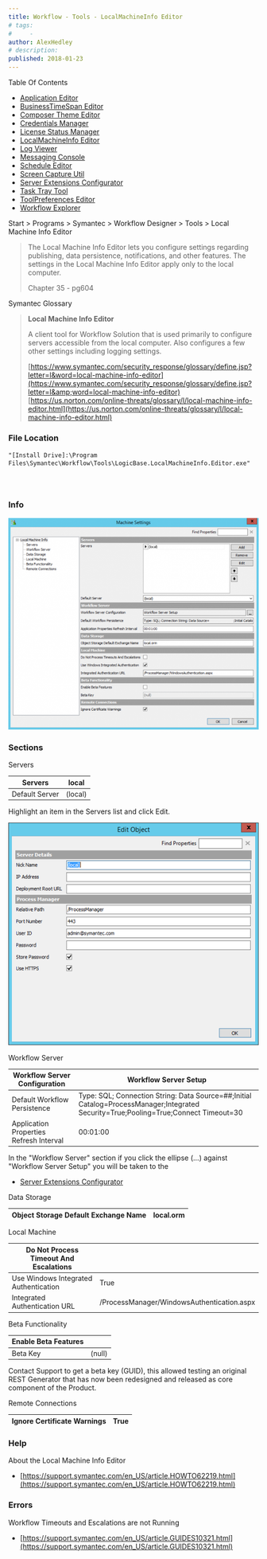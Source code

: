 ```yaml
---
title: Workflow - Tools - LocalMachineInfo Editor
# tags:
#     - 
author: AlexHedley
# description: 
published: 2018-01-23
---
```


Table Of Contents
  
- [Application Editor](https://community.broadcom.com/symantecenterprise/viewdocument?DocumentKey=19195da8-6f79-40a5-b020-7932e20a53f4&amp;CommunityKey=04ead5e9-3643-4118-b853-afa5a58710c6&amp;tab=librarydocuments)
- [BusinessTimeSpan Editor](https://community.broadcom.com/symantecenterprise/viewdocument?DocumentKey=f72f9c48-ffc1-4b0d-9339-b9cae6cf2966&amp;CommunityKey=04ead5e9-3643-4118-b853-afa5a58710c6&amp;tab=librarydocuments)
- [Composer Theme Editor](https://community.broadcom.com/symantecenterprise/viewdocument?DocumentKey=824347c4-f538-4404-9f2f-59ca0658673a&amp;CommunityKey=04ead5e9-3643-4118-b853-afa5a58710c6&amp;tab=librarydocuments)
- [Credentials Manager](https://community.broadcom.com/symantecenterprise/viewdocument?DocumentKey=63e53603-2ac2-46b8-9c06-8129bc483418&amp;CommunityKey=04ead5e9-3643-4118-b853-afa5a58710c6&amp;tab=librarydocuments)
- [License Status Manager](https://community.broadcom.com/symantecenterprise/viewdocument?DocumentKey=4ac6f1c4-6896-489d-801c-f4fef130a9be&amp;CommunityKey=04ead5e9-3643-4118-b853-afa5a58710c6&amp;tab=librarydocuments)
- [LocalMachineInfo Editor](https://community.broadcom.com/symantecenterprise/viewdocument?DocumentKey=4807af83-e87d-4449-9493-f96c546f5561&amp;CommunityKey=04ead5e9-3643-4118-b853-afa5a58710c6&amp;tab=librarydocuments)
- [Log Viewer](https://community.broadcom.com/symantecenterprise/viewdocument?DocumentKey=2941c9ac-9aa9-44e6-a8b3-fe2d0ba95f29&amp;CommunityKey=04ead5e9-3643-4118-b853-afa5a58710c6&amp;tab=librarydocuments)
- [Messaging Console](https://community.broadcom.com/symantecenterprise/viewdocument?DocumentKey=f41a78e3-cdf4-4c4c-93e2-331d3b44dfab&amp;CommunityKey=04ead5e9-3643-4118-b853-afa5a58710c6&amp;tab=librarydocuments)
- [Schedule Editor](https://www.symantec.com/connect/articles/workflow-tools-schedule-editor)
- [Screen Capture Util](https://community.broadcom.com/symantecenterprise/viewdocument?DocumentKey=0d264462-736b-466e-bfa2-4c868cbf75a3&amp;CommunityKey=04ead5e9-3643-4118-b853-afa5a58710c6&amp;tab=librarydocuments)
- [Server Extensions Configurator](https://community.broadcom.com/symantecenterprise/viewdocument?DocumentKey=bec1d012-42aa-49f6-8355-01109d8d1d2f&amp;CommunityKey=04ead5e9-3643-4118-b853-afa5a58710c6&amp;tab=librarydocuments)
- [Task Tray Tool](https://community.broadcom.com/symantecenterprise/viewdocument?DocumentKey=b84a792f-da66-4bc1-8c31-371f86bf37f6&amp;CommunityKey=04ead5e9-3643-4118-b853-afa5a58710c6&amp;tab=librarydocuments)
- [ToolPreferences Editor](https://community.broadcom.com/symantecenterprise/viewdocument?DocumentKey=613c69e7-9838-4204-a0ee-bff67cf25033&amp;CommunityKey=04ead5e9-3643-4118-b853-afa5a58710c6&amp;tab=librarydocuments)
- [Workflow Explorer](https://www.symantec.com/connect/articles/workflow-tools-workflow-explorer)

Start &gt; Programs &gt; Symantec &gt; Workflow Designer &gt; Tools &gt; Local Machine Info Editor

> The Local Machine Info Editor lets you configure settings regarding publishing, data persistence, notifications, and other features. The settings in the Local Machine Info Editor apply only to the local computer.
> 
> 
> Chapter 35 - pg604

Symantec Glossary

> **Local Machine Info Editor**
> 
> 
> A client tool for Workflow Solution that is used primarily to configure servers accessible from the local computer. Also configures a few other settings including logging settings.
> 
> 
> [https://www.symantec.com/security_response/glossary/define.jsp?letter=l&word=local-machine-info-editor](https://www.symantec.com/security_response/glossary/define.jsp?letter=l&amp;word=local-machine-info-editor)  
> 	[https://us.norton.com/online-threats/glossary/l/local-machine-info-editor.html](https://us.norton.com/online-threats/glossary/l/local-machine-info-editor.html)

### File Location

    "[Install Drive]:\Program Files\Symantec\Workflow\Tools\LogicBase.LocalMachineInfo.Editor.exe"

###  
  
### Info
  
![Local Machine Info](images\LocalMachineInfo.png)

### Sections
  
Servers

| Servers | local |
| --- | --- |
| Default Server | (local) |

Highlight an item in the Servers list and click Edit.
  
![Local Machine Info - Server](images\LocalMachineInfo-Server.png)

Workflow Server

| Workflow Server Configuration | Workflow Server Setup |
| --- | --- |
| Default Workflow Persistence | Type: SQL; Connection String: Data Source=##;Initial Catalog=ProcessManager;Integrated Security=True;Pooling=True;Connect Timeout=30 |
| Application Properties Refresh Interval | 00:01:00 |

In the "Workflow Server" section if you click the ellipse (...) against "Workflow Server Setup" you will be taken to the

- [Server Extensions Configurator](https://community.broadcom.com/symantecenterprise/viewdocument?DocumentKey=bec1d012-42aa-49f6-8355-01109d8d1d2f&amp;CommunityKey=04ead5e9-3643-4118-b853-afa5a58710c6&amp;tab=librarydocuments)

Data Storage

| Object Storage Default Exchange Name | local.orm |
| --- | --- |

Local Machine

| Do Not Process Timeout And Escalations |  |
| --- | --- |
| Use Windows Integrated Authentication | True |
| Integrated Authentication URL | /ProcessManager/WindowsAuthentication.aspx |

Beta Functionality

| Enable Beta Features |  |
| --- | --- |
| Beta Key | (null) |

Contact Support to get a beta key (GUID), this allowed testing an original REST Generator that has now been redesigned and released as core component of the Product.

Remote Connections

| Ignore Certificate Warnings | True |
| --- | --- |

### Help
  
About the Local Machine Info Editor

- [https://support.symantec.com/en_US/article.HOWTO62219.html](https://support.symantec.com/en_US/article.HOWTO62219.html)

### Errors
  
Workflow Timeouts and Escalations are not Running

- [https://support.symantec.com/en_US/article.GUIDES10321.html](https://support.symantec.com/en_US/article.GUIDES10321.html)
